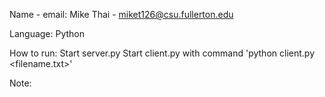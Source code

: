 Name - email:
  Mike Thai - miket126@csu.fullerton.edu
  

Language: Python  

How to run:
  Start server.py
  Start client.py with command 'python client.py <filename.txt>'


Note:

